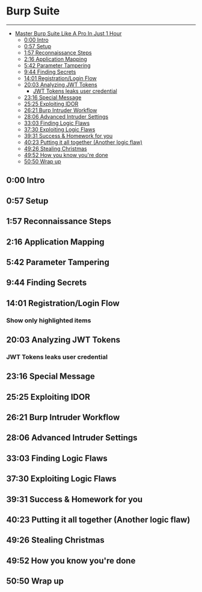 # Burp Suite


-------------------------------------------

- [Master Burp Suite Like A Pro In Just 1 Hour](https://www.youtube.com/watch?v=QiNLNDSLuJY)
    - [0:00 Intro](#000-intro)
    - [0:57 Setup](#057-setup)
    - [1:57 Reconnaissance Steps](#157-reconnaissance-steps)
    - [2:16 Application Mapping](#216-application-mapping)
    - [5:42 Parameter Tampering](#542-parameter-tampering)
    - [9:44 Finding Secrets](#944-finding-secrets)
    - [14:01 Registration/Login Flow](#1401-registrationlogin-flow)
    - [20:03 Analyzing JWT Tokens](#2003-analyzing-jwt-tokens)
        - [JWT Tokens leaks user credential](#jwt-tokens-leaks-user-credential)
    - [23:16 Special Message](#2316-special-message)
    - [25:25 Exploiting IDOR](#2525-exploiting-idor)
    - [26:21 Burp Intruder Workflow](#2621-burp-intruder-workflow)
    - [28:06 Advanced Intruder Settings](#2806-advanced-intruder-settings)
    - [33:03 Finding Logic Flaws](#3303-finding-logic-flaws)
    - [37:30 Exploiting Logic Flaws](#3730-exploiting-logic-flaws)
    - [39:31 Success & Homework for you](#3931-success--homework-for-you)
    - [40:23 Putting it all together (Another logic flaw)](#4023-putting-it-all-together-another-logic-flaw)
    - [49:26 Stealing Christmas](#4926-stealing-christmas)
    - [49:52 How you know you're done](#4952-how-you-know-youre-done)
    - [50:50 Wrap up](#5050-wrap-up)

## 0:00 Intro
## 0:57 Setup
## 1:57 Reconnaissance Steps
## 2:16 Application Mapping
## 5:42 Parameter Tampering
## 9:44 Finding Secrets
## 14:01 Registration/Login Flow
### Show only highlighted items

## 20:03 Analyzing JWT Tokens
### JWT Tokens leaks user credential


## 23:16 Special Message
## 25:25 Exploiting IDOR
## 26:21 Burp Intruder Workflow

## 28:06 Advanced Intruder Settings
## 33:03 Finding Logic Flaws
## 37:30 Exploiting Logic Flaws
## 39:31 Success & Homework for you
## 40:23 Putting it all together (Another logic flaw)
## 49:26 Stealing Christmas
## 49:52 How you know you're done
## 50:50 Wrap up

### 
```sh

```

### 
```sh

```

### 
```sh

```

### 
```sh

```

### 
```sh

```

### 
```sh

```

### 
```sh

```

### 
```sh

```

### 
```sh

```